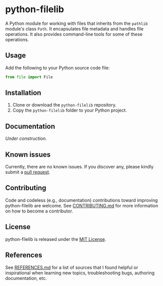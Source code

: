 # python-filelib

A Python module for working with files that inherits from the `pathlib` module's class `Path`.  It encapsulates file metadata and handles file operations.  It also provides command-line tools for some of these operations.

## Usage

Add the following to your Python source code file:

```python
from file import File
```

## Installation


1. Clone or download the `python-filelib` repository.
2. Copy the `python-filelib` folder to your Python project.

## Documentation

*Under construction.*

## Known issues

Currently, there are no known issues.  If you discover any, please kindly submit a [pull request](CONTRIBUTING.md).

## Contributing

Code and codeless (e.g., documentation) contributions toward improving python-filelib are welcome. See [CONTRIBUTING.md](CONTRIBUTING.md) for more information on how to become a contributor.

## License

python-filelib is released under the [MIT License](LICENSE.md).

## References

See [REFERENCES.md](REFERENCES.md) for a list of sources that I found helpful or inspirational when learning new topics, troubleshooting bugs, authoring documentation, etc.
